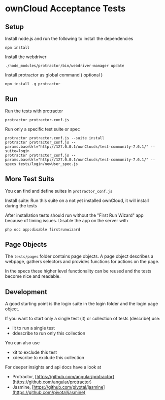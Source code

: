 ownCloud Acceptance Tests
=========================


Setup
-----

Install node.js and run the following to install the dependencies

```
npm install
```

Install the webdriver
```
./node_modules/protractor/bin/webdriver-manager update
```

Install protractor as global command ( optional )
```
npm install -g protractor
```

Run
---

Run the tests with protractor
```
protractor protractor.conf.js
```

Run only a specific test suite or spec
```
protractor protractor.conf.js --suite install
protractor protractor_conf.js --params.baseUrl="http://127.0.0.1/ownClouds/test-community-7.0.1/" --suite=login
protractor protractor_conf.js --params.baseUrl="http://127.0.0.1/ownClouds/test-community-7.0.1/" --specs tests/login/newUser_spec.js
```

More Test Suits
---------------

You can find and define suites in ```protractor_conf.js```

Install suite: Run this suite on a not yet installed ownCloud, it will install during the tests

After installation tests should run without the "First Run Wizard" app because of timing issues.
Disable the app on the server with 

```
php occ app:disable firstrunwizard
```

Page Objects
------------

The ```tests/pages``` folder contains page objects.
A page object describes a webpage, gathers selectors and provides functions for actions on the page. 

In the specs these higher level functionality can be reused and the tests become nice and readable.

Development
-----------

A good starting point is the login suite in the login folder and the login page object.

If you want to start only a single test (it) or collection of tests (describe) use:

* iit to run a single test
* ddescribe to run only this collection

You can also use

* xit to exclude this test
* xdescribe to exclude this collection

For deeper insights and api docs have a look at 

* Protractor, [https://github.com/angular/protractor](https://github.com/angular/protractor)
* Jasmine, [https://github.com/pivotal/jasmine](https://github.com/pivotal/jasmine)

